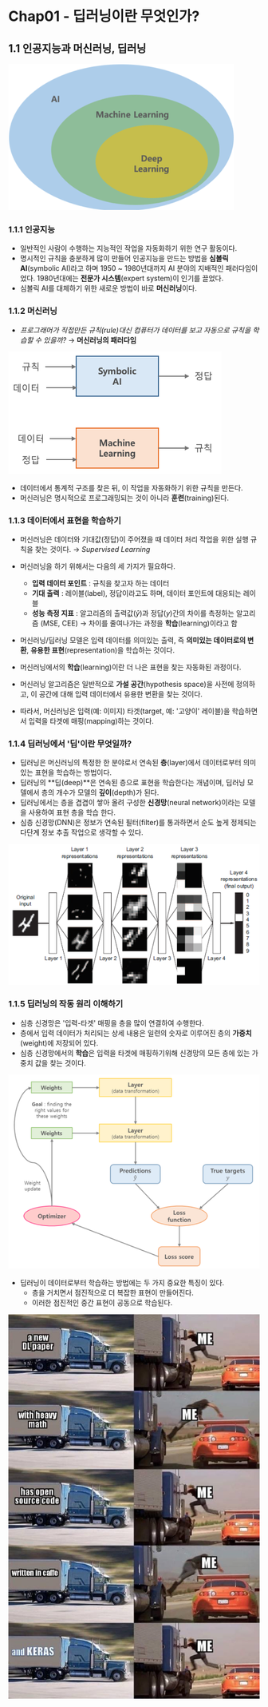 # Chap01 - 딥러닝이란 무엇인가?



## 1.1 인공지능과 머신러닝, 딥러닝



![AI-ML-DL](./images/ai.png)



### 1.1.1 인공지능

- 일반적인 사람이 수행하는 지능적인 작업을 자동화하기 위한 연구 활동이다.
- 명시적인 규칙을 충분하게 많이 만들어 인공지능을 만드는 방법을 **심볼릭 AI**(symbolic AI)라고 하며 1950 ~ 1980년대까지 AI 분야의 지배적인 패러다임이었다. 1980년대에는 **전문가 시스템**(expert system)이 인기를 끌었다.
- 심볼릭 AI를 대체하기 위한 새로운 방법이 바로 **머신러닝**이다.



### 1.1.2 머신러닝

- *프로그래머가 직접만든 규칙(rule)대신 컴퓨터가 데이터를 보고 자동으로 규칙을 학습할 수 있을까?* → **머신러닝의 패러다임**



![](./images/ml.png)



- 데이터에서 통계적 구조를 찾은 뒤, 이 작업을 자동화하기 위한 규칙을 만든다.
- 머신러닝은 명시적으로 프로그래밍되는 것이 아니라 **훈련**(training)된다.



### 1.1.3 데이터에서 표현을 학습하기

- 머신러닝은 데이터와 기대값(정답)이 주어졌을 때 데이터 처리 작업을 위한 실행 규칙을 찾는 것이다. → *Supervised Learning*
- 머신러닝을 하기 위해서는 다음의 세 가지가 필요하다.
  - **입력 데이터 포인트** : 규칙을 찾고자 하는 데이터
  - **기대 출력** : 레이블(label), 정답이라고도 하며, 데이터 포인트에 대응되는 레이블
  - **성능 측정 지표** : 알고리즘의 출력값($\hat{y}$)과 정답($y$)간의 차이를 측정하는 알고리즘 (MSE, CEE) → 차이를 줄여나가는 과정을 **학습**(learning)이라고 함

- 머신러닝/딥러닝 모델은 입력 데이터를 의미있는 출력, 즉 **의미있는 데이터로의 변환**, **유용한 표현**(representation)을 학습하는 것이다. 
- 머신러닝에서의 **학습**(learning)이란 더 나은 표현을 찾는 자동화된 과정이다.
- 머신러닝 알고리즘은 일반적으로 **가설 공간**(hypothesis space)을 사전에 정의하고, 이 공간에 대해 입력 데이터에서 유용한 변환을 찾는 것이다.
- 따라서, 머신러닝은 입력(예: 이미지) 타겟(target, 예: '고양이' 레이블)을 학습하면서 입력을 타겟에 매핑(mapping)하는 것이다.



### 1.1.4 딥러닝에서 '딥'이란 무엇일까?

- 딥러닝은 머신러닝의 특정한 한 분야로서 연속된 **층**(layer)에서 데이터로부터 의미있는 표현을 학습하는 방법이다.
- 딥러닝의 **딥(deep)**은 연속된 층으로 표현을 학습한다는 개념이며, 딥러닝 모델에서 층의 개수가 모델의 **깊이**(depth)가 된다.
- 딥러닝에서는 층을 겹겹이 쌓아 올려 구성한 **신경망**(neural network)이라는 모델을 사용하여 표현 층을 학습 한다.
- 심층 신경망(DNN)은 정보가 연속된 필터(filter)를 통과하면서 순도 높게 정제되는 다단계 정보 추출 작업으로 생각할 수 있다.

![](./images/dnn.PNG)



### 1.1.5 딥러닝의 작동 원리 이해하기

- 심층 신경망은 '입력-타겟' 매핑을 층을 많이 연결하여 수행한다. 
- 층에서 입력 데이터가 처리되는 상세 내용은 일련의 숫자로 이루어진 층의 **가중치**(weight)에 저장되어 있다.
- 심층 신경망에서의 **학습**은 입력을 타겟에 매핑하기위해 신경망의 모든 층에 있는 가중치 값을 찾는 것이다.



![](./images/dnn02.PNG)



- 딥러닝이 데이터로부터 학습하는 방법에는 두 가지 중요한 특징이 있다.
  - 층을 거치면서 점진적으로 더 복잡한 표현이 만들어진다.
  - 이러한 점진적인 중간 표현이 공동으로 학습된다. 
  
  
  
 
![](./images/keras.jpg)